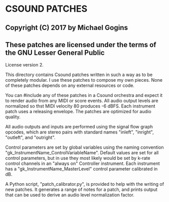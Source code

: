 # CSOUND PATCHES

## Copyright (C) 2017 by Michael Gogins

## These patches are licensed under the terms of the GNU Lesser General Public
License version 2.

This directory contains Csound patches written in such a way as to be
completely modular. I use these patches to compose my own pieces. None of
these patches depends on any external resources or code.

You can #include any of these patches in a Csound orchestra and expect it to
render audio from any MIDI or score events. All audio output levels are
normalized so thst MIDI velocity 80 produces -6 dBFS. Each instrument
patch uses a releasing envelope. The patches are optimized for audio quality.

All audio outputs and inputs are performed using the signal flow graph
opcodes, which are stereo pairs with standard names "inleft", "inright",
"outleft", and "outright".

Control parameters are set by global variables using the naming convention
"gk_InstrumentName_ControlVariableName". Default values are set for all
control parameters, but in use they most likely would be set by k-rate
control channels in an "always on" Controller instrument. Each instrument
has a "gk_InstrumentName_MasterLevel" control parameter calibrated in dB.

A Python script, "patch_calibrator.py", is provided to help with the writing
of new patches. It generates a range of notes for a patch, and prints output
that can be used to derive an audio level normalization factor.
